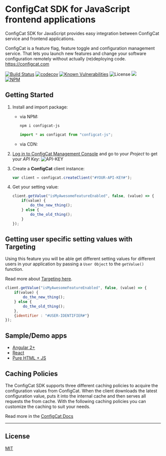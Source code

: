# ConfigCat SDK for JavaScript frontend applications

ConfigCat SDK for JavaScript provides easy integration between ConfigCat service and frontend applications.

ConfigCat is a feature flag, feature toggle and configuration management service. That lets you launch new features and change your software configuration remotely without actually (re)deploying code.
https://configcat.com  

[![Build Status](https://travis-ci.com/configcat/js-sdk.svg?branch=master)](https://travis-ci.com/configcat/js-sdk) [![codecov](https://codecov.io/gh/configcat/js-sdk/branch/master/graph/badge.svg)](https://codecov.io/gh/configcat/js-sdk) [![Known Vulnerabilities](https://snyk.io/test/github/configcat/js-sdk/badge.svg?targetFile=package.json)](https://snyk.io/test/github/configcat/js-sdk?targetFile=package.json) ![License](https://img.shields.io/github/license/configcat/js-sdk.svg) [![](https://data.jsdelivr.com/v1/package/npm/configcat-js/badge)](https://www.jsdelivr.com/package/npm/configcat-js) \
[![NPM](https://nodei.co/npm/configcat-js.png)](https://nodei.co/npm/configcat-js/)

## Getting Started

1. Install and import package:
   - via NPM:
        ```PowerShell
        npm i configcat-js
        ```
        ```js
        import * as configcat from "configcat-js";
        ```
    - via CDN:
2. <a href="https://configcat.com/Account/Login" target="_blank">Log in to ConfigCat Management Console</a> and go to your *Project* to get your *API Key*:
![API-KEY](https://raw.githubusercontent.com/ConfigCat/js-sdk/master/media/readme01.png  "API-KEY")

1. Create a **ConfigCat** client instance:
    ```javascript
    var client = configcat.createClient("#YOUR-API-KEY#");
    ```
2. Get your setting value:
    ```javascript
    client.getValue("isMyAwesomeFeatureEnabled", false, (value) => {
        if(value) {
            do_the_new_thing();
        } else {
            do_the_old_thing();
        }
    });
    ```

## Getting user specific setting values with Targeting
Using this feature you will be able get different setting values for different users in your application by passing a `User Object` to the `getValue()` function.

Read more about [Targeting here](https://docs.configcat.com/docs/advanced/targeting/).
```js
client.getValue("isMyAwesomeFeatureEnabled", false, (value) => {
    if(value) {
        do_the_new_thing();
    } else {
        do_the_old_thing();
    },
    {identifier : "#USER-IDENTIFIER#"}
});
```

## Sample/Demo apps
  - [Angular 2+](https://github.com/configcat/js-sdk/tree/master/samples/angular-sample)
  - [React](https://github.com/configcat/js-sdk/tree/master/samples/react-sample)
  - [Pure HTML + JS](https://github.com/configcat/js-sdk/tree/master/samples/html)

## Caching Policies
The ConfigCat SDK supports three different caching policies to acquire the configuration values from ConfigCat. When the client downloads the latest configuration value, puts it into the internal cache and then serves all requests the from cache. With the following caching policies you can customize the caching to suit your needs.

Read more in the [ConfigCat Docs](https://docs.configcat.com/docs/sdk-reference/js/)

---

## License
[MIT](https://raw.githubusercontent.com/ConfigCat/js-sdk/master/LICENSE)
